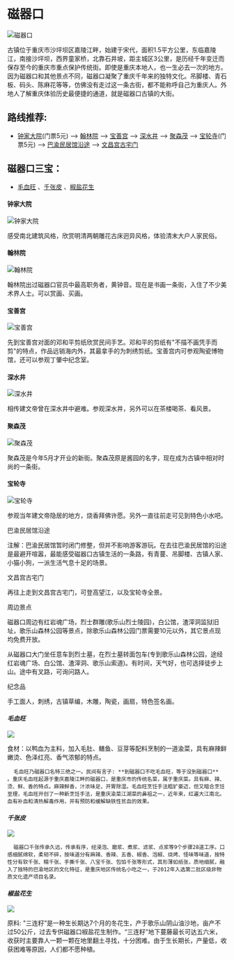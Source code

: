 
# 磁器口
![磁器口](./imgs/磁器口.jpg)

古镇位于重庆市沙坪坝区嘉陵江畔，始建于宋代，面积1.5平方公里，东临嘉陵江，南接沙坪坝，西界童家桥，北靠石井坡，距主城区3公里，是历经千年变迁而保存至今的重庆市重点保护传统街。即使是重庆本地人，也一生必去一次的地方。因为磁器口和其他景点不同，磁器口凝聚了重庆千年来的独特文化。吊脚楼、青石板、码头、陈麻花等等，仿佛没有走过这一条古街，都不能称呼自己为重庆人。外地人了解重庆体验历史最便捷的通道，就是磁器口古镇的大街。


## 路线推荐:

- [钟家大院](#钟家大院)(门票5元) --> [翰林院](#翰林院) --> [宝善宫](#宝善宫) --> [深水井](#深水井) --> [聚森茂](#聚森茂) --> [宝轮寺](#宝轮寺)(门票5元) --> [巴渝民居馆沿途](#巴渝民居馆沿途) --> [文昌宫古宅门](#文昌宫古宅门)

## 磁器口三宝：
 - [毛血旺](#毛血旺) 、[千张皮](#千张皮) 、[椒盐花生](#椒盐花生)

#### **钟家大院**
![钟家大院](./imgs/钟家大院.jpg)

感受南北建筑风格，欣赏明清两朝雕花古床迥异风格，体验清末大户人家民俗。


#### **翰林院**
![翰林院](./imgs/翰林院.jpg)

翰林院出过磁器口官员中最高职务者，黄钟音。现在是书画一条街，入住了不少美术界人士。可以赏画、买画。


#### **宝善宫**
![宝善宫](./imgs/宝善宫.jpg)

先到宝善宫对面的邓和平剪纸欣赏民间手艺。邓和平的剪纸有"不描不画凭手而剪"的特点，作品远销海内外，其最拿手的为刺绣剪纸。宝善宫内可参观陶瓷博物馆，还可以参观丁肇中纪念室。

#### **深水井**
![深水井](./imgs/深水井.jpg)

相传建文帝曾在深水井中避难。参观深水井，另外可以在茶楼喝茶、看风景。

#### **聚森茂**
![聚森茂](./imgs/聚森茂.jpg)

聚森茂是今年5月才开业的新街。聚森茂原是酱园的名字，现在成为古镇中相对时尚的一条街。

#### **宝轮寺**
![宝轮寺](./imgs/宝轮寺.jpg)

参观当年建文帝隐居的地方，烧香拜佛许愿。另外一直往前走可见到特色小水吧。

巴渝民居馆沿途

注解：巴渝民居馆暂时闭门修整，但并不影响游客游玩。在去往巴渝民居馆的沿途是最避开喧嚣，最能感受磁器口古镇生活的一条路，有青蔓、吊脚楼、古镇人家、小猫小狗，一派生活气息十足的场景。

文昌宫古宅门

再往上走到文昌宫古宅门，可登高望江，以及宝轮寺全景。


周边景点

磁器口周边有红岩魂广场，烈士群雕(歌乐山烈士陵园)，白公馆，渣滓洞监狱旧址，歌乐山森林公园等景点，除歌乐山森林公园门票需要10元以外，其它景点现均免费开放。

从磁器口大门坐任意车到烈士墓，在烈士墓转面包车(专到歌乐山森林公园，途经红岩魂广场、白公馆、渣滓洞、歌乐山索道)。有时间，天气好，也可选择徒步上山。途中有叉路，可询问路人。

纪念品

手工面人，刺绣，古镇草编，木雕，陶瓷，画扇，特色签名画。




#### *毛血旺*
![](./imgs/毛血旺.jpg)

食材：以鸭血为主料，加入毛肚、鳝鱼、豆芽等配料烹制的一道渝菜，具有麻辣鲜嫩烫、色泽红亮、香气浓郁的特点。

      毛血旺乃磁器口名特三绝之一。民间有言子: **到磁器口不吃毛血旺，等于没到磁器口** 。重庆毛血旺起源于重庆嘉陵江畔的磁器口，是重庆市的传统名菜，属于重庆菜。具有麻、辣、烫、鲜、香的特点。麻辣鲜香，汁浓味足，开胃除湿。毛血旺烹饪手法粗犷豪迈，但又暗合烹饪至理，毛血旺开创了一种新烹饪手法，是重庆渝菜江湖菜的鼻祖之一，近年来，红遍大江南北。血有补血和清热解毒作用，并有预防和缓解缺铁性贫血的效果。


#### *千张皮*
![](./imgs/千张皮.jpg)

      磁器口千张传承久远，传承有序，经浸泡、磨浆、煮浆、滤浆、点浆等9个步骤28道工序。口感细腻绵软，柔韧不碎，按味道分有麻辣、香辣、五香、椒香、泡椒、烧烤、怪味等味道，按特性分有软千张、糯千张、手撕千张、八宝千张、包馅千张等形式，其形薄如纸张，质地细腻，融入了独特的巴渝地区的文化特征，是重庆地区传统名小吃之一，于2012年入选第二批区级非物质文化遗产项目名录。


#### *椒盐花生*
![](./imgs/椒盐花生.jpg)


原料: "三连籽”是一种生长期达7个月的冬花生，产于歌乐山阴山油沙地，亩产不过50公斤，过去专供磁器口椒盐花生制作。“三连籽”地下蔓藤最长可达五六米，收获时主要靠人一颗一颗在地里翻土寻找，十分困难。由于生长期长，产量低，收获困难等原因，人们都不愿种植。





